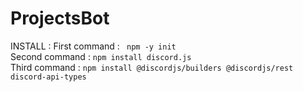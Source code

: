 # ProjectsBot
INSTALL :
First command : ```
npm -y init```\
Second command : ```npm install discord.js```\
Third command : ```npm install @discordjs/builders @discordjs/rest discord-api-types```
